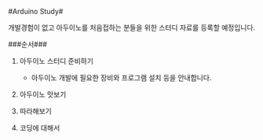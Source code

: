 ﻿#Arduino Study#

개발경험이 없고 아두이노를 처음접하는 분들을 위한 스터디 자료를 등록할 예정입니다.


###순서###

1. 아두이노 스터디 준비하기
   * 아두이노 개발에 필요한 장비와 프로그램 설치 등을 안내합니다.

2. 아두이노 맛보기

3. 따라해보기

3. 코딩에 대해서

